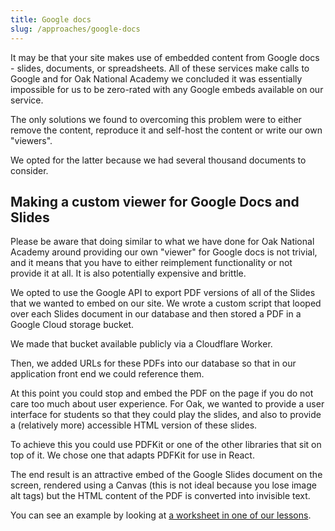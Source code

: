 ```yaml
---
title: Google docs
slug: /approaches/google-docs
---
```


It may be that your site makes use of embedded content from Google docs - slides, documents, or spreadsheets. All of these services make calls to Google and for Oak National Academy we concluded it was essentially impossible for us to be zero-rated with any Google embeds available on our service. 

The only solutions we found to overcoming this problem were to either remove the content, reproduce it and self-host the content or write our own "viewers".

We opted for the latter because we had several thousand documents to consider.

## Making a custom viewer for Google Docs and Slides

Please be aware that doing similar to what we have done for Oak National Academy around providing our own "viewer" for Google docs is not trivial, and it means that you have to either reimplement functionality or not provide it at all. It is also potentially expensive and brittle.

We opted to use the Google API to export PDF versions of all of the Slides that we wanted to embed on our site. We wrote a custom script that looped over each Slides document in our database and then stored a PDF in a Google Cloud storage bucket. 

We made that bucket available publicly via a Cloudflare Worker.

Then, we added URLs for these PDFs into our database so that in our application front end we could reference them.

At this point you could stop and embed the PDF on the page if you do not care too much about user experience. For Oak, we wanted to provide a user interface for students so that they could play the slides, and also to provide a (relatively more) accessible HTML version of these slides.

To achieve this you could use PDFKit or one of the other libraries that sit on top of it. We chose one that adapts PDFKit for use in React. 

The end result is an attractive embed of the Google Slides document on the screen, rendered using a Canvas (this is not ideal because you lose image alt tags) but the HTML content of the PDF is converted into invisible text.

You can see an example by looking at [a worksheet in one of our lessons](https://classroom.thenational.academy/lessons/its-only-logical-6xgpac?step=3&activity=worksheet).